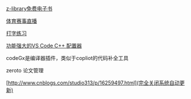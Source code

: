 [z-library免费电子书](http://shu.ziyuandi.cn/post/266.html)

[体育赛事直播](http://bszb007.com/schedule/lists)

[打字练习](https://www.livechat.com/typing-speed-test/#/)

[功能强大的VS Code C++ 配置器](https://v4.vscch.tk/)

codeGx是编译器插件，类似于copliot的代码补全工具

zeroto 论文管理

[http://www.cnblogs.com/studio313/p/16259497.html](完全关闭系统自动更新)
